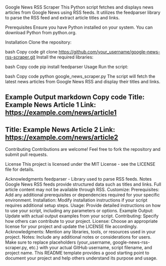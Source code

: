 Google News RSS Scraper
This Python script fetches and displays news articles from Google News using RSS feeds. It utilizes the feedparser library to parse the RSS feed and extract article titles and links.

Prerequisites
Ensure you have Python installed on your system. You can download Python from python.org.

Installation
Clone the repository:

bash
Copy code
git clone https://github.com/your_username/google-news-rss-scraper.git
Install the required libraries:

bash
Copy code
pip install feedparser
Usage
Run the script:

bash
Copy code
python google_news_scraper.py
The script will fetch the latest news articles from Google News RSS and display their titles and links.

Example Output
markdown
Copy code
Title: Example News Article 1
Link: https://example.com/news/article1
--------------------------------------------------------------------------------
Title: Example News Article 2
Link: https://example.com/news/article2
--------------------------------------------------------------------------------
Contributing
Contributions are welcome! Feel free to fork the repository and submit pull requests.

License
This project is licensed under the MIT License - see the LICENSE file for details.

Acknowledgments
feedparser - Library used to parse RSS feeds.
Notes
Google News RSS feeds provide structured data such as titles and links. Full article content may not be available through RSS.
Customize:
Prerequisites: Add any additional prerequisites or dependencies required for your specific environment.
Installation: Modify installation instructions if your script requires additional setup steps.
Usage: Provide detailed instructions on how to use your script, including any parameters or options.
Example Output: Update with actual output examples from your script.
Contributing: Specify how others can contribute to your project.
License: Choose an appropriate license for your project and update the LICENSE file accordingly.
Acknowledgments: Mention any libraries, tools, or resources used in your project.
Notes: Include any additional notes or considerations for users.
Make sure to replace placeholders (your_username, google-news-rss-scraper.py, etc.) with your actual GitHub username, script filename, and project name. This README template provides a good starting point to document your project and help others understand its purpose and usage.






